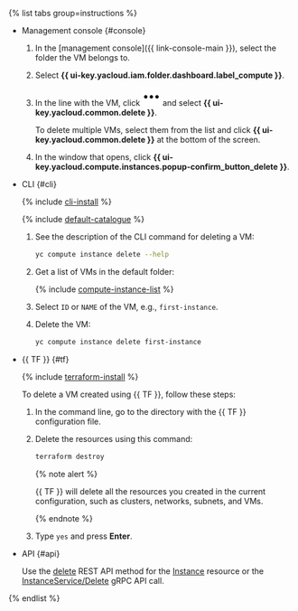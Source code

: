 {% list tabs group=instructions %}

- Management console {#console}

  1. In the [management console]({{ link-console-main }}), select the folder the VM belongs to.
  1. Select **{{ ui-key.yacloud.iam.folder.dashboard.label_compute }}**.
  1. In the line with the VM, click ![image](../../_assets/console-icons/ellipsis.svg) and select **{{ ui-key.yacloud.common.delete }}**.

     To delete multiple VMs, select them from the list and click **{{ ui-key.yacloud.common.delete }}** at the bottom of the screen.

  1. In the window that opens, click **{{ ui-key.yacloud.compute.instances.popup-confirm_button_delete }}**.

- CLI {#cli}

  {% include [cli-install](../cli-install.md) %}

  {% include [default-catalogue](../default-catalogue.md) %}

  1. See the description of the CLI command for deleting a VM:

     ```bash
     yc compute instance delete --help
     ```

  1. Get a list of VMs in the default folder:

     {% include [compute-instance-list](../../compute/_includes_service/compute-instance-list.md) %}

  1. Select `ID` or `NAME` of the VM, e.g., `first-instance`.
  1. Delete the VM:

     ```bash
     yc compute instance delete first-instance
     ```

- {{ TF }} {#tf}

  {% include [terraform-install](../terraform-install.md) %}

  To delete a VM created using {{ TF }}, follow these steps:
  1. In the command line, go to the directory with the {{ TF }} configuration file.
  1. Delete the resources using this command:

     ```bash
     terraform destroy
     ```

     {% note alert %}

     {{ TF }} will delete all the resources you created in the current configuration, such as clusters, networks, subnets, and VMs.

     {% endnote %}

  1. Type `yes` and press **Enter**.

- API {#api}

  Use the [delete](../../compute/api-ref/Instance/delete.md) REST API method for the [Instance](../../compute/api-ref/Instance/) resource or the [InstanceService/Delete](../../compute/api-ref/grpc/Instance/delete.md) gRPC API call.

{% endlist %}

